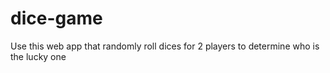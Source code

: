 # dice-game
Use this web app that randomly roll dices for 2 players to determine who is the lucky one
